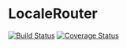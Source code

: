 LocaleRouter
===
[![Build Status](https://travis-ci.org/koseduhemak/zf3-locale-router.svg?branch=master)](https://travis-ci.org/koseduhemak/zf3-locale-router)
[![Coverage Status](https://coveralls.io/repos/github/koseduhemak/zf3-locale-router/badge.svg?branch=master)](https://coveralls.io/github/koseduhemak/zf3-locale-router?branch=master)
